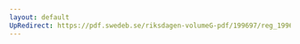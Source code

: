 ```yaml
---
layout: default
UpRedirect: https://pdf.swedeb.se/riksdagen-volumeG-pdf/199697/reg_199697/reg_199697_0407.pdf
---
```

